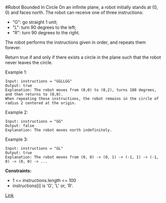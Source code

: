 #Robot Bounded In Circle
On an infinite plane, a robot initially stands at (0, 0) and faces north. The robot can receive one of three instructions:

- "G": go straight 1 unit;
- "L": turn 90 degrees to the left;
- "R": turn 90 degrees to the right.

The robot performs the instructions given in order, and repeats them forever.

Return true if and only if there exists a circle in the plane such that the robot never leaves the circle.

Example 1:

```
Input: instructions = "GGLLGG"
Output: true
Explanation: The robot moves from (0,0) to (0,2), turns 180 degrees, and then returns to (0,0).
When repeating these instructions, the robot remains in the circle of radius 2 centered at the origin.
```

Example 2:

```
Input: instructions = "GG"
Output: false
Explanation: The robot moves north indefinitely.
```

Example 3:

```
Input: instructions = "GL"
Output: true
Explanation: The robot moves from (0, 0) -> (0, 1) -> (-1, 1) -> (-1, 0) -> (0, 0) -> ...
```

**Constraints:**
- 1 <= instructions.length <= 100
- instructions[i] is 'G', 'L' or, 'R'.

[Link](https://leetcode.com/problems/robot-bounded-in-circle/)